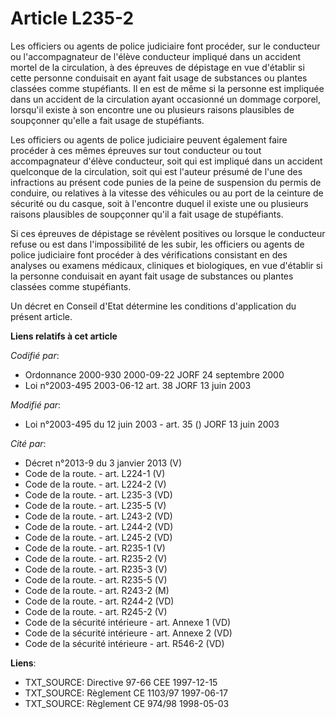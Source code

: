 # Article L235-2

Les officiers ou agents de police judiciaire font procéder, sur le conducteur ou l'accompagnateur de l'élève conducteur
impliqué dans un accident mortel de la circulation, à des épreuves de dépistage en vue d'établir si cette personne conduisait
en ayant fait usage de substances ou plantes classées comme stupéfiants. Il en est de même si la personne est impliquée dans
un accident de la circulation ayant occasionné un dommage corporel, lorsqu'il existe à son encontre une ou plusieurs raisons
plausibles de soupçonner qu'elle a fait usage de stupéfiants.

Les officiers ou agents de police judiciaire peuvent également faire procéder à ces mêmes épreuves sur tout conducteur ou
tout accompagnateur d'élève conducteur, soit qui est impliqué dans un accident quelconque de la circulation, soit qui est
l'auteur présumé de l'une des infractions au présent code punies de la peine de suspension du permis de conduire, ou
relatives à la vitesse des véhicules ou au port de la ceinture de sécurité ou du casque, soit à l'encontre duquel il existe
une ou plusieurs raisons plausibles de soupçonner qu'il a fait usage de stupéfiants.

Si ces épreuves de dépistage se révèlent positives ou lorsque le conducteur refuse ou est dans l'impossibilité de les subir,
les officiers ou agents de police judiciaire font procéder à des vérifications consistant en des analyses ou examens
médicaux, cliniques et biologiques, en vue d'établir si la personne conduisait en ayant fait usage de substances ou plantes
classées comme stupéfiants.

Un décret en Conseil d'Etat détermine les conditions d'application du présent article.

**Liens relatifs à cet article**

_Codifié par_:

  - Ordonnance 2000-930 2000-09-22 JORF 24 septembre 2000
  - Loi n°2003-495 2003-06-12 art. 38 JORF 13 juin 2003

_Modifié par_:

  - Loi n°2003-495 du 12 juin 2003 - art. 35 () JORF 13 juin 2003

_Cité par_:

  - Décret n°2013-9 du 3 janvier 2013 (V)
  - Code de la route. - art. L224-1 (V)
  - Code de la route. - art. L224-2 (V)
  - Code de la route. - art. L235-3 (VD)
  - Code de la route. - art. L235-5 (V)
  - Code de la route. - art. L243-2 (VD)
  - Code de la route. - art. L244-2 (VD)
  - Code de la route. - art. L245-2 (VD)
  - Code de la route. - art. R235-1 (V)
  - Code de la route. - art. R235-2 (V)
  - Code de la route. - art. R235-3 (V)
  - Code de la route. - art. R235-5 (V)
  - Code de la route. - art. R243-2 (M)
  - Code de la route. - art. R244-2 (VD)
  - Code de la route. - art. R245-2 (V)
  - Code de la sécurité intérieure - art. Annexe 1 (VD)
  - Code de la sécurité intérieure - art. Annexe 2 (VD)
  - Code de la sécurité intérieure - art. R546-2 (VD)

**Liens**:

  - TXT_SOURCE: Directive 97-66 CEE 1997-12-15
  - TXT_SOURCE: Règlement CE 1103/97 1997-06-17
  - TXT_SOURCE: Règlement CE 974/98 1998-05-03
